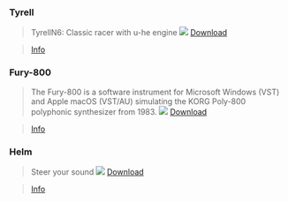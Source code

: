 
### Tyrell
>  TyrellN6: Classic racer with u-he engine
[![](https://u-he.com/products/tyrelln6/assets/images/uhe-tyrelln6-screenshot-fullui-1150x575.jpg)](https://www.amazona.de/freeware-synthesizer-tyrell-n6-plugin-vst-au-win-mac/)
> [Download](https://www.amazona.de/freeware-synthesizer-tyrell-n6-plugin-vst-au-win-mac/)

> [Info](https://u-he.com/products/tyrelln6/)

### Fury-800 
> The Fury-800 is a software instrument for Microsoft Windows (VST) and Apple macOS (VST/AU) simulating the KORG Poly-800 polyphonic synthesizer from 1983.
[![](https://www.fullbucket.de/music/images/fury800.jpg)](https://www.fullbucket.de/music/fury800.html)
> [Download](https://www.fullbucket.de/music/fury800.html)

> [Info](https://www.fullbucket.de/music/fury800.html)

### Helm
> Steer your sound
[![](https://tytel.org/static/images/helm_screenshot.png)](https://tytel.org/helm/)
> [Download](https://tytel.org/helm/downloads)

> [Info](https://tytel.org/helm/)
